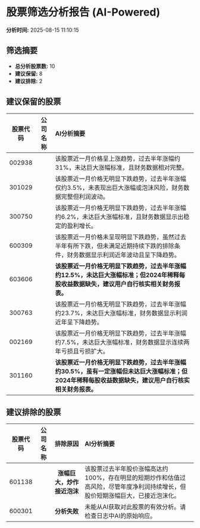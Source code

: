 # 股票筛选分析报告 (AI-Powered)

**分析时间:** 2025-08-15 11:10:15

## 筛选摘要

- **总分析股票数:** 10
- **建议保留:** 8
- **建议排除:** 2

## 建议保留的股票

| 股票代码 | 公司名称 | AI分析摘要 |
|:---:|:---:|:---|
| 002938 |  | 该股票近一月价格呈上涨趋势，过去半年涨幅约31%，未达巨大涨幅标准，且财务数据相对完整。 |
| 301029 |  | 该股票近一月价格无明显下跌趋势，过去半年涨幅仅约3.5%，未表现出巨大涨幅或泡沫风险，财务数据完整但利润波动。 |
| 300750 |  | 该股票近一月价格无明显下跌趋势，过去半年涨幅约6.2%，未达巨大涨幅标准，且财务数据显示出稳定的盈利增长。 |
| 600309 |  | 该股票近一月价格未呈现明显下跌趋势，虽然过去半年有所下跌，但未满足近期持续下跌的排除条件，财务数据显示利润近年波动且呈下降趋势。 |
| 603606 |  | **该股票近一月价格无明显下跌趋势，过去半年涨幅约12.5%，未达巨大涨幅标准；但2024年稀释每股收益数据缺失，建议用户自行核实相关财务报表。** |
| 300763 |  | 该股票近一月价格无明显下跌趋势，过去半年涨幅约23.7%，未达巨大涨幅标准，财务数据显示利润近年呈下降趋势。 |
| 002169 |  | 该股票近一月价格无明显下跌趋势，过去半年涨幅约7.5%，未达巨大涨幅标准，财务数据显示连续两年亏损且亏损扩大。 |
| 301160 |  | **该股票近一月价格无明显下跌趋势，过去半年涨幅约30.5%，虽有一定涨幅但未达巨大涨幅标准；但2024年稀释每股收益数据缺失，建议用户自行核实相关财务报表。** |

## 建议排除的股票

| 股票代码 | 公司名称 | 排除原因 | AI分析摘要 |
|:---:|:---:|:---:|:---|
| 601138 |  | **涨幅巨大，炒作接近泡沫** | 该股票过去半年股价涨幅高达约100%，存在明显的短期炒作和估值过高风险，尽管年度净利润持续增长，但股价短期涨幅巨大，已接近泡沫化。 |
| 600301 |  | **分析失败** | 未能从AI获取对此股票的有效分析。请检查日志中AI的原始响应。 |
